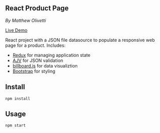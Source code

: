 React Product Page
---
*By Matthew Olivetti*

[Live Demo](https://molivetti.github.io/react-product-page/)

React project with a JSON file datasource to populate a responsive web page for a product.
Includes:
- [Redux](https://redux.js.org/) for managing application state
- [AJV](https://ajv.js.org/) for JSON validation
- [billboard.js](https://naver.github.io/billboard.js/) for data visualiztion
- [Bootstrap](https://getbootstrap.com/) for styling

Install
---

`npm install`



Usage
---

`npm start`
